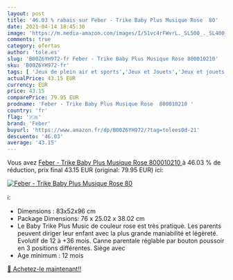 ```yaml
---
layout: post
title: '46.03 % rabais sur Feber - Trike Baby Plus Musique Rose  80'
date: 2021-04-14 18:45:30
image: 'https://m.media-amazon.com/images/I/51vc4rFWvrL._SL500_._SL400_.jpg'
comments: true
category: ofertas
author: 'tole.es'
slug: 'B00Z6YH972-fr Feber - Trike Baby Plus Musique Rose 800010210'
sku: 'B00Z6YH972-fr'
tags: [ 'Jeux de plein air et sports','Jeux et Jouets','Jeux et jouets','Tricycles','Vélos et véhicules pour enfants','feber', ]
actualPrice: 43.15 EUR
currency: EUR
price: 43.15
comparePrice: 79.95 EUR
prodname: 'Feber - Trike Baby Plus Musique Rose  800010210 '
country: 'fr'
flag: '🇫🇷'
brand: 'Feber'
buyurl: 'https://www.amazon.fr/dp/B00Z6YH972/?tag=tolees0d-21'
descuento: '46.03'
average: '43.15'
---
```


Vous avez [Feber - Trike Baby Plus Musique Rose  800010210 ](https://www.amazon.fr/dp/B00Z6YH972/?tag=tolees0d-21)  à  46.03 % de réduction, prix final  43.15 EUR (original: 79.95 EUR) ici:

[![Feber - Trike Baby Plus Musique Rose  80](https://m.media-amazon.com/images/I/51vc4rFWvrL._SL500_._SL400_.jpg)](https://www.amazon.fr/dp/B00Z6YH972/?tag=tolees0d-21)

ℹ️:

- Dimensions : 83x52x96 cm
- Package Dimensions: 76 x 25.02 x 38.02 cm
- Le Baby Trike Plus Music de couleur rose est très pratique. Les parents peuvent diriger leur enfant avec la plus grande maniabilité et légèreté. Evolutif de 12 à +36 mois. Canne parentale réglable par bouton poussoir en 3 positions différentes. Siège avec
- Age minimum : 12 mois

[🛒 Achetez-le maintenant!!](https://www.amazon.fr/dp/B00Z6YH972/?tag=tolees0d-21)
